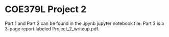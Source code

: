 # COE379L Project 2
Part 1 and Part 2 can be found in the .ipynb jupyter notebook file. Part 3 is a 3-page report labeled Project_2_writeup.pdf.
